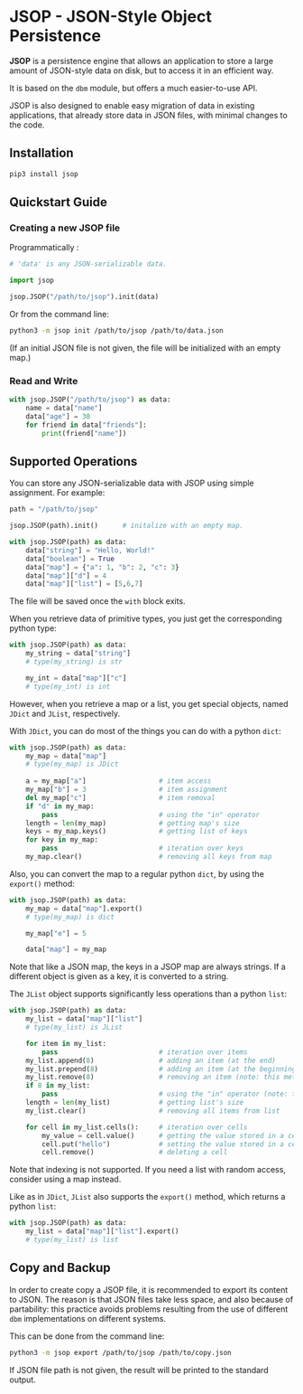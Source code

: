 # JSOP - JSON-Style Object Persistence

**JSOP** is a persistence engine that allows an application to store a large amount of JSON-style data on disk, but to access it in an efficient way.

It is based on the ```dbm``` module, but offers a much easier-to-use API.

JSOP is also designed to enable easy migration of data in existing applications, that already store data in JSON files, with minimal changes to the code.

## Installation

```bash
pip3 install jsop
```

## Quickstart Guide

### Creating a new JSOP file

Programmatically :

```python
# 'data' is any JSON-serializable data.

import jsop

jsop.JSOP("/path/to/jsop").init(data)
```

Or from the command line:

```bash
python3 -m jsop init /path/to/jsop /path/to/data.json
```

(If an initial JSON file is not given, the file will be initialized with an empty map.)

### Read and Write

```python
with jsop.JSOP("/path/to/jsop") as data:
    name = data["name"]
    data["age"] = 30
    for friend in data["friends"]:
        print(friend["name"])
```

## Supported Operations

You can store any JSON-serializable data with JSOP using simple assignment. For example:

```python
path = "/path/to/jsop"

jsop.JSOP(path).init()      # initalize with an empty map.

with jsop.JSOP(path) as data:
    data["string"] = "Hello, World!"
    data["boolean"] = True
    data["map"] = {"a": 1, "b": 2, "c": 3}
    data["map"]["d"] = 4
    data["map"]["list"] = [5,6,7]
```

The file will be saved once the ```with``` block exits.

When you retrieve data of primitive types, you just get the corresponding python type:

```python
with jsop.JSOP(path) as data:
    my_string = data["string"]
    # type(my_string) is str

    my_int = data["map"]["c"]
    # type(my_int) is int
```

However, when you retrieve a map or a list, you get special objects, named ```JDict``` and ```JList```, respectively.

With ```JDict```, you can do most of the things you can do with a python ```dict```:

```python
with jsop.JSOP(path) as data:
    my_map = data["map"]
    # type(my_map) is JDict
    
    a = my_map["a"]                  # item access
    my_map["b"] = 3                  # item assignment
    del my_map["c"]                  # item removal
    if "d" in my_map:
        pass                         # using the "in" operator
    length = len(my_map)             # getting map's size
    keys = my_map.keys()             # getting list of keys
    for key in my_map:
        pass                         # iteration over keys
    my_map.clear()                   # removing all keys from map
```

Also, you can convert the map to a regular python ```dict```, by using the ```export()``` method:

```python
with jsop.JSOP(path) as data:
    my_map = data["map"].export()
    # type(my_map) is dict

    my_map["e"] = 5

    data["map"] = my_map
```

Note that like a JSON map, the keys in a JSOP map are always strings. If a different object is given as a key, it is converted to a string.

The ```JList``` object supports significantly less operations than a python ```list```:

```python
with jsop.JSOP(path) as data:
    my_list = data["map"]["list"]
    # type(my_list) is JList

    for item in my_list:
        pass                         # iteration over items
    my_list.append(8)                # adding an item (at the end)
    my_list.prepend(8)               # adding an item (at the beginning)
    my_list.remove(8)                # removing an item (note: this method actually iterates over all items)
    if 8 in my_list:
        pass                         # using the "in" operator (note: this method also iterates over all items)
    length = len(my_list)            # getting list's size
    my_list.clear()                  # removing all items from list

    for cell in my_list.cells():     # iteration over cells
        my_value = cell.value()      # getting the value stored in a cell
        cell.put("hello")            # setting the value stored in a cell
        cell.remove()                # deleting a cell

```

Note that indexing is not supported. If you need a list with random access, consider using a map instead.

Like as in ```JDict```, ```JList``` also supports the ```export()``` method, which returns a python ```list```:

```python
with jsop.JSOP(path) as data:
    my_list = data["map"]["list"].export()
    # type(my_list) is list
```

## Copy and Backup

In order to create copy a JSOP file, it is recommended to export its content to JSON. The reason is that JSON files take less space, and also because of partability: this practice avoids problems resulting from the use of different ```dbm``` implementations on different systems.

This can be done from the command line:

```bash
python3 -m jsop export /path/to/jsop /path/to/copy.json
```

If JSON file path is not given, the result will be printed to the standard output.
